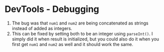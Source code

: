 # DevTools - Debugging

1. The bug was that `num1` and `num2` are being concatenated as strings instead of added as integers.
2. This can be fixed by setting both to be an integer using `parseInt()`. I simply did it when result is initialized, but you could also do it when you first get `num1` and `num2` as well and it should work the same.